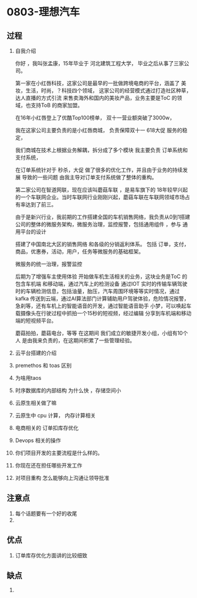 # 0803-理想汽车



## 过程

1. 自我介绍

   你好 ，我叫张孟康，15年毕业于 河北建筑工程大学， 毕业之后从事了三家公司。

   第一家在小红唇科技，这家公司是最早的一批做跨境电商的平台，涵盖了 美妆，生活，时尚，？科技四个领域， 这家公司的经营模式通过打造社区种草，达人直播的方式引流 来售卖海外和国内的美妆产品，业务主要是ToC 的领域，也支持ToB 的商家加盟。

   在16年小红唇登上了优酷Top100榜单， 双十一营业额突破了3000w，

   我在这家公司主要负责的是小红唇商城， 负责保障双十一 618大促 服务的稳定，

   我们商城在技术上根据业务解耦，拆分成了多个模块 我主要负责 订单系统和支付系统，

   在订单系统针对于 秒杀，大促 做了很多的优化工作，并且由于业务的持续发展 导致的一些问题 由我主导对订单支付系统做了整体的重构。

   

   第二家公司在智道网联，现在应该叫蘑菇车联 ，是易车旗下的 18年较早兴起的一个车联网企业。当时车联网行业刚刚兴起，蘑菇车联在车联网领域市场占有率达到了前三。

   由于是新兴行业，我前期的工作搭建全国的车机销售网络，我负责从0到1搭建公司的整体的微服务架构，微服务治理，监控报警，包括通用组件 ，参与	通用平台的设计

   搭建了中国南北大区的销售网络 和各级的分销返利体系。 包括 订单，支付，商品，优惠券，活动，用户，任务等微服务的基础框架。

   微服务的统一治理，报警监控

   后期为了增强车主使用体验 开始做车机生活相关的业务，这块业务是ToC 的 包含车机端 和移动端，通过汽车上的检测设备 通过IOT 实时的传输车辆驾驶时的车辆检测信息，包括油量，胎压，汽车周围环境等等实时情况，通过kafka 传送到云端，通过AI算法部门计算辅助用户驾驶体验，危险情况报警，急刹等，还有车机上的智能语音的开发，通过智能语音助手 小梦，可以唤起车载摄像头在行驶过程中抓拍一个15秒的短视频，经过编辑 分享到车机端和移动端的短视频平台。

   蘑菇拍拍，蘑菇电台，等等  在这期间 我们成立的敏捷开发小组，小组有10个人 是由我来负责的，在这期间积累了一些管理经验。

   

   

2. 云平台搭建的介绍

3. premethos 和  toas 区别

4. 为啥用taos 

5. 时序数据库的内部结构 为什么快 ，存储空间小

6. 云原生相关做了嘛

7. 云原生中 cpu 计算， 内存计算相关

8. 电商相关的 订单扣库存优化

9. Devops 相关的操作

10. 你们项目开发的主要流程是什么样的。

11. 你现在还在担任哪些开发工作

12. 对项目重构 怎么能够向上沟通让领导批准

## 注意点

1. 每个话题要有一个好的收尾
2. 

## 优点

1. 订单库存优化方面讲的比较细致

## 缺点

1. 

